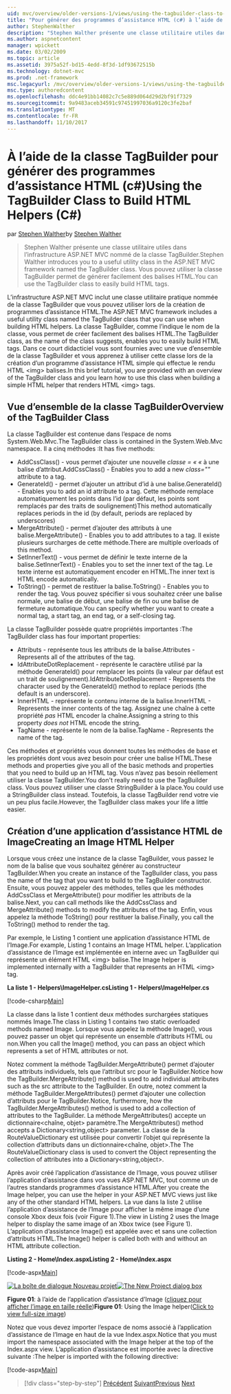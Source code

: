 ```yaml
---
uid: mvc/overview/older-versions-1/views/using-the-tagbuilder-class-to-build-html-helpers-cs
title: "Pour générer des programmes d’assistance HTML (c#) à l’aide de la classe TagBuilder | Documents Microsoft"
author: StephenWalther
description: "Stephen Walther présente une classe utilitaire utiles dans l’infrastructure ASP.NET MVC nommé de la classe TagBuilder. Vous pouvez utiliser la classe TagBuilder à facilement..."
ms.author: aspnetcontent
manager: wpickett
ms.date: 03/02/2009
ms.topic: article
ms.assetid: 3975a52f-bd15-4edd-8f3d-1df93672515b
ms.technology: dotnet-mvc
ms.prod: .net-framework
msc.legacyurl: /mvc/overview/older-versions-1/views/using-the-tagbuilder-class-to-build-html-helpers-cs
msc.type: authoredcontent
ms.openlocfilehash: ddc4e91bb14082c7c5e889d064d29d2bf91f7329
ms.sourcegitcommit: 9a9483aceb34591c97451997036a9120c3fe2baf
ms.translationtype: MT
ms.contentlocale: fr-FR
ms.lasthandoff: 11/10/2017
---
```

<a name="using-the-tagbuilder-class-to-build-html-helpers-c"></a><span data-ttu-id="e61bc-104">À l’aide de la classe TagBuilder pour générer des programmes d’assistance HTML (c#)</span><span class="sxs-lookup"><span data-stu-id="e61bc-104">Using the TagBuilder Class to Build HTML Helpers (C#)</span></span>
====================
<span data-ttu-id="e61bc-105">par [Stephen Walther](https://github.com/StephenWalther)</span><span class="sxs-lookup"><span data-stu-id="e61bc-105">by [Stephen Walther](https://github.com/StephenWalther)</span></span>

> <span data-ttu-id="e61bc-106">Stephen Walther présente une classe utilitaire utiles dans l’infrastructure ASP.NET MVC nommé de la classe TagBuilder.</span><span class="sxs-lookup"><span data-stu-id="e61bc-106">Stephen Walther introduces you to a useful utility class in the ASP.NET MVC framework named the TagBuilder class.</span></span> <span data-ttu-id="e61bc-107">Vous pouvez utiliser la classe TagBuilder permet de générer facilement des balises HTML.</span><span class="sxs-lookup"><span data-stu-id="e61bc-107">You can use the TagBuilder class to easily build HTML tags.</span></span>


<span data-ttu-id="e61bc-108">L’infrastructure ASP.NET MVC inclut une classe utilitaire pratique nommée de la classe TagBuilder que vous pouvez utiliser lors de la création de programmes d’assistance HTML.</span><span class="sxs-lookup"><span data-stu-id="e61bc-108">The ASP.NET MVC framework includes a useful utility class named the TagBuilder class that you can use when building HTML helpers.</span></span> <span data-ttu-id="e61bc-109">La classe TagBuilder, comme l’indique le nom de la classe, vous permet de créer facilement des balises HTML.</span><span class="sxs-lookup"><span data-stu-id="e61bc-109">The TagBuilder class, as the name of the class suggests, enables you to easily build HTML tags.</span></span> <span data-ttu-id="e61bc-110">Dans ce court didacticiel vous sont fournies avec une vue d’ensemble de la classe TagBuilder et vous apprenez à utiliser cette classe lors de la création d’un programme d’assistance HTML simple qui effectue le rendu HTML &lt;img&gt; balises.</span><span class="sxs-lookup"><span data-stu-id="e61bc-110">In this brief tutorial, you are provided with an overview of the TagBuilder class and you learn how to use this class when building a simple HTML helper that renders HTML &lt;img&gt; tags.</span></span>

## <a name="overview-of-the-tagbuilder-class"></a><span data-ttu-id="e61bc-111">Vue d’ensemble de la classe TagBuilder</span><span class="sxs-lookup"><span data-stu-id="e61bc-111">Overview of the TagBuilder Class</span></span>

<span data-ttu-id="e61bc-112">La classe TagBuilder est contenue dans l’espace de noms System.Web.Mvc.</span><span class="sxs-lookup"><span data-stu-id="e61bc-112">The TagBuilder class is contained in the System.Web.Mvc namespace.</span></span> <span data-ttu-id="e61bc-113">Il a cinq méthodes :</span><span class="sxs-lookup"><span data-stu-id="e61bc-113">It has five methods:</span></span>

- <span data-ttu-id="e61bc-114">AddCssClass() - vous permet d’ajouter une nouvelle *classe = « «* à une balise d’attribut.</span><span class="sxs-lookup"><span data-stu-id="e61bc-114">AddCssClass() - Enables you to add a new *class=""* attribute to a tag.</span></span>
- <span data-ttu-id="e61bc-115">GenerateId() - permet d’ajouter un attribut d’id à une balise.</span><span class="sxs-lookup"><span data-stu-id="e61bc-115">GenerateId() - Enables you to add an id attribute to a tag.</span></span> <span data-ttu-id="e61bc-116">Cette méthode remplace automatiquement les points dans l’id (par défaut, les points sont remplacés par des traits de soulignement)</span><span class="sxs-lookup"><span data-stu-id="e61bc-116">This method automatically replaces periods in the id (by default, periods are replaced by underscores)</span></span>
- <span data-ttu-id="e61bc-117">MergeAttribute() - permet d’ajouter des attributs à une balise.</span><span class="sxs-lookup"><span data-stu-id="e61bc-117">MergeAttribute() - Enables you to add attributes to a tag.</span></span> <span data-ttu-id="e61bc-118">Il existe plusieurs surcharges de cette méthode.</span><span class="sxs-lookup"><span data-stu-id="e61bc-118">There are multiple overloads of this method.</span></span>
- <span data-ttu-id="e61bc-119">SetInnerText() - vous permet de définir le texte interne de la balise.</span><span class="sxs-lookup"><span data-stu-id="e61bc-119">SetInnerText() - Enables you to set the inner text of the tag.</span></span> <span data-ttu-id="e61bc-120">Le texte interne est automatiquement encoder en HTML.</span><span class="sxs-lookup"><span data-stu-id="e61bc-120">The inner text is HTML encode automatically.</span></span>
- <span data-ttu-id="e61bc-121">ToString() - permet de restituer la balise.</span><span class="sxs-lookup"><span data-stu-id="e61bc-121">ToString() - Enables you to render the tag.</span></span> <span data-ttu-id="e61bc-122">Vous pouvez spécifier si vous souhaitez créer une balise normale, une balise de début, une balise de fin ou une balise de fermeture automatique.</span><span class="sxs-lookup"><span data-stu-id="e61bc-122">You can specify whether you want to create a normal tag, a start tag, an end tag, or a self-closing tag.</span></span>
  

<span data-ttu-id="e61bc-123">La classe TagBuilder possède quatre propriétés importantes :</span><span class="sxs-lookup"><span data-stu-id="e61bc-123">The TagBuilder class has four important properties:</span></span>

- <span data-ttu-id="e61bc-124">Attributs - représente tous les attributs de la balise.</span><span class="sxs-lookup"><span data-stu-id="e61bc-124">Attributes - Represents all of the attributes of the tag.</span></span>
- <span data-ttu-id="e61bc-125">IdAttributeDotReplacement - représente le caractère utilisé par la méthode GenerateId() pour remplacer les points (la valeur par défaut est un trait de soulignement).</span><span class="sxs-lookup"><span data-stu-id="e61bc-125">IdAttributeDotReplacement - Represents the character used by the GenerateId() method to replace periods (the default is an underscore).</span></span>
- <span data-ttu-id="e61bc-126">InnerHTML - représente le contenu interne de la balise.</span><span class="sxs-lookup"><span data-stu-id="e61bc-126">InnerHTML - Represents the inner contents of the tag.</span></span> <span data-ttu-id="e61bc-127">Assignez une chaîne à cette propriété *pas* HTML encoder la chaîne.</span><span class="sxs-lookup"><span data-stu-id="e61bc-127">Assigning a string to this property *does not* HTML encode the string.</span></span>
- <span data-ttu-id="e61bc-128">TagName - représente le nom de la balise.</span><span class="sxs-lookup"><span data-stu-id="e61bc-128">TagName - Represents the name of the tag.</span></span>

<span data-ttu-id="e61bc-129">Ces méthodes et propriétés vous donnent toutes les méthodes de base et les propriétés dont vous avez besoin pour créer une balise HTML.</span><span class="sxs-lookup"><span data-stu-id="e61bc-129">These methods and properties give you all of the basic methods and properties that you need to build up an HTML tag.</span></span> <span data-ttu-id="e61bc-130">Vous n’avez pas besoin réellement utiliser la classe TagBuilder.</span><span class="sxs-lookup"><span data-stu-id="e61bc-130">You don't really need to use the TagBuilder class.</span></span> <span data-ttu-id="e61bc-131">Vous pouvez utiliser une classe StringBuilder à la place.</span><span class="sxs-lookup"><span data-stu-id="e61bc-131">You could use a StringBuilder class instead.</span></span> <span data-ttu-id="e61bc-132">Toutefois, la classe TagBuilder rend votre vie un peu plus facile.</span><span class="sxs-lookup"><span data-stu-id="e61bc-132">However, the TagBuilder class makes your life a little easier.</span></span>

## <a name="creating-an-image-html-helper"></a><span data-ttu-id="e61bc-133">Création d’une application d’assistance HTML de Image</span><span class="sxs-lookup"><span data-stu-id="e61bc-133">Creating an Image HTML Helper</span></span>

<span data-ttu-id="e61bc-134">Lorsque vous créez une instance de la classe TagBuilder, vous passez le nom de la balise que vous souhaitez générer au constructeur TagBuilder.</span><span class="sxs-lookup"><span data-stu-id="e61bc-134">When you create an instance of the TagBuilder class, you pass the name of the tag that you want to build to the TagBuilder constructor.</span></span> <span data-ttu-id="e61bc-135">Ensuite, vous pouvez appeler des méthodes, telles que les méthodes AddCssClass et MergeAttribute() pour modifier les attributs de la balise.</span><span class="sxs-lookup"><span data-stu-id="e61bc-135">Next, you can call methods like the AddCssClass and MergeAttribute() methods to modify the attributes of the tag.</span></span> <span data-ttu-id="e61bc-136">Enfin, vous appelez la méthode ToString() pour restituer la balise.</span><span class="sxs-lookup"><span data-stu-id="e61bc-136">Finally, you call the ToString() method to render the tag.</span></span>

<span data-ttu-id="e61bc-137">Par exemple, le Listing 1 contient une application d’assistance HTML de l’Image.</span><span class="sxs-lookup"><span data-stu-id="e61bc-137">For example, Listing 1 contains an Image HTML helper.</span></span> <span data-ttu-id="e61bc-138">L’application d’assistance de l’Image est implémentée en interne avec un TagBuilder qui représente un élément HTML &lt;img&gt; balise.</span><span class="sxs-lookup"><span data-stu-id="e61bc-138">The Image helper is implemented internally with a TagBuilder that represents an HTML &lt;img&gt; tag.</span></span>

<span data-ttu-id="e61bc-139">**La liste 1 - Helpers\ImageHelper.cs**</span><span class="sxs-lookup"><span data-stu-id="e61bc-139">**Listing 1 - Helpers\ImageHelper.cs**</span></span>

[!code-csharp[Main](using-the-tagbuilder-class-to-build-html-helpers-cs/samples/sample1.cs)]

<span data-ttu-id="e61bc-140">La classe dans la liste 1 contient deux méthodes surchargées statiques nommés Image.</span><span class="sxs-lookup"><span data-stu-id="e61bc-140">The class in Listing 1 contains two static overloaded methods named Image.</span></span> <span data-ttu-id="e61bc-141">Lorsque vous appelez la méthode Image(), vous pouvez passer un objet qui représente un ensemble d’attributs HTML ou non.</span><span class="sxs-lookup"><span data-stu-id="e61bc-141">When you call the Image() method, you can pass an object which represents a set of HTML attributes or not.</span></span>

<span data-ttu-id="e61bc-142">Notez comment la méthode TagBuilder.MergeAttribute() permet d’ajouter des attributs individuels, tels que l’attribut src pour le TagBuilder.</span><span class="sxs-lookup"><span data-stu-id="e61bc-142">Notice how the TagBuilder.MergeAttribute() method is used to add individual attributes such as the src attribute to the TagBuilder.</span></span> <span data-ttu-id="e61bc-143">En outre, notez comment la méthode TagBuilder.MergeAttributes() permet d’ajouter une collection d’attributs pour le TagBuilder.</span><span class="sxs-lookup"><span data-stu-id="e61bc-143">Notice, furthermore, how the TagBuilder.MergeAttributes() method is used to add a collection of attributes to the TagBuilder.</span></span> <span data-ttu-id="e61bc-144">La méthode MergeAttributes() accepte un dictionnaire&lt;chaîne, objet&gt; paramètre.</span><span class="sxs-lookup"><span data-stu-id="e61bc-144">The MergeAttributes() method accepts a Dictionary&lt;string,object&gt; parameter.</span></span> <span data-ttu-id="e61bc-145">La classe de la RouteValueDictionary est utilisée pour convertir l’objet qui représente la collection d’attributs dans un dictionnaire&lt;chaîne, objet&gt;.</span><span class="sxs-lookup"><span data-stu-id="e61bc-145">The The RouteValueDictionary class is used to convert the Object representing the collection of attributes into a Dictionary&lt;string,object&gt;.</span></span>

<span data-ttu-id="e61bc-146">Après avoir créé l’application d’assistance de l’Image, vous pouvez utiliser l’application d’assistance dans vos vues ASP.NET MVC, tout comme un de l’autres standards programmes d’assistance HTML.</span><span class="sxs-lookup"><span data-stu-id="e61bc-146">After you create the Image helper, you can use the helper in your ASP.NET MVC views just like any of the other standard HTML helpers.</span></span> <span data-ttu-id="e61bc-147">La vue dans la liste 2 utilise l’application d’assistance de l’Image pour afficher la même image d’une console Xbox deux fois (voir Figure 1).</span><span class="sxs-lookup"><span data-stu-id="e61bc-147">The view in Listing 2 uses the Image helper to display the same image of an Xbox twice (see Figure 1).</span></span> <span data-ttu-id="e61bc-148">L’application d’assistance Image() est appelée avec et sans une collection d’attributs HTML.</span><span class="sxs-lookup"><span data-stu-id="e61bc-148">The Image() helper is called both with and without an HTML attribute collection.</span></span>

<span data-ttu-id="e61bc-149">**Listing 2 - Home\Index.aspx**</span><span class="sxs-lookup"><span data-stu-id="e61bc-149">**Listing 2 - Home\Index.aspx**</span></span>

[!code-aspx[Main](using-the-tagbuilder-class-to-build-html-helpers-cs/samples/sample2.aspx)]


<span data-ttu-id="e61bc-150">[![La boîte de dialogue Nouveau projet](using-the-tagbuilder-class-to-build-html-helpers-cs/_static/image1.jpg)](using-the-tagbuilder-class-to-build-html-helpers-cs/_static/image1.png)</span><span class="sxs-lookup"><span data-stu-id="e61bc-150">[![The New Project dialog box](using-the-tagbuilder-class-to-build-html-helpers-cs/_static/image1.jpg)](using-the-tagbuilder-class-to-build-html-helpers-cs/_static/image1.png)</span></span>

<span data-ttu-id="e61bc-151">**Figure 01**: à l’aide de l’application d’assistance d’Image ([cliquez pour afficher l’image en taille réelle](using-the-tagbuilder-class-to-build-html-helpers-cs/_static/image2.png))</span><span class="sxs-lookup"><span data-stu-id="e61bc-151">**Figure 01**: Using the Image helper([Click to view full-size image](using-the-tagbuilder-class-to-build-html-helpers-cs/_static/image2.png))</span></span>


<span data-ttu-id="e61bc-152">Notez que vous devez importer l’espace de noms associé à l’application d’assistance de l’Image en haut de la vue Index.aspx.</span><span class="sxs-lookup"><span data-stu-id="e61bc-152">Notice that you must import the namespace associated with the Image helper at the top of the Index.aspx view.</span></span> <span data-ttu-id="e61bc-153">L’application d’assistance est importée avec la directive suivante :</span><span class="sxs-lookup"><span data-stu-id="e61bc-153">The helper is imported with the following directive:</span></span>

[!code-aspx[Main](using-the-tagbuilder-class-to-build-html-helpers-cs/samples/sample3.aspx)]

>[!div class="step-by-step"]
<span data-ttu-id="e61bc-154">[Précédent](creating-custom-html-helpers-cs.md)
[Suivant](creating-page-layouts-with-view-master-pages-cs.md)</span><span class="sxs-lookup"><span data-stu-id="e61bc-154">[Previous](creating-custom-html-helpers-cs.md)
[Next](creating-page-layouts-with-view-master-pages-cs.md)</span></span>
